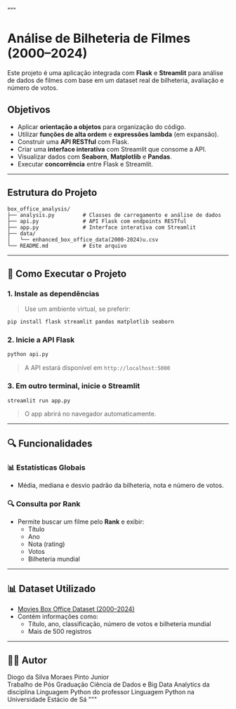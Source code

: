 """
# Análise de Bilheteria de Filmes (2000–2024)

Este projeto é uma aplicação integrada com **Flask** e **Streamlit** para análise de dados de filmes com base em um dataset real de bilheteria, avaliação e número de votos.

## Objetivos

- Aplicar **orientação a objetos** para organização do código.
- Utilizar **funções de alta ordem** e **expressões lambda** (em expansão).
- Construir uma **API RESTful** com Flask.
- Criar uma **interface interativa** com Streamlit que consome a API.
- Visualizar dados com **Seaborn**, **Matplotlib** e **Pandas**.
- Executar **concorrência** entre Flask e Streamlit.

---

## Estrutura do Projeto

```
box_office_analysis/
├── analysis.py         # Classes de carregamento e análise de dados
├── api.py              # API Flask com endpoints RESTful
├── app.py              # Interface interativa com Streamlit
├── data/
│   └── enhanced_box_office_data(2000-2024)u.csv
└── README.md           # Este arquivo
```

---

## 🚀 Como Executar o Projeto

### 1. Instale as dependências

> Use um ambiente virtual, se preferir:

```bash
pip install flask streamlit pandas matplotlib seaborn
```

### 2. Inicie a API Flask

```bash
python api.py
```

> A API estará disponível em `http://localhost:5000`

### 3. Em outro terminal, inicie o Streamlit

```bash
streamlit run app.py
```

> O app abrirá no navegador automaticamente.

---

## 🔍 Funcionalidades

### 📊 Estatísticas Globais
- Média, mediana e desvio padrão da bilheteria, nota e número de votos.

### 🔍 Consulta por Rank
- Permite buscar um filme pelo **Rank** e exibir:
  - Título
  - Ano
  - Nota (rating)
  - Votos
  - Bilheteria mundial

---

## 📊 Dataset Utilizado

- [Movies Box Office Dataset (2000–2024)](https://www.kaggle.com/datasets/harshitshankhdhar/enhanced-movie-box-office-2000-2023)
- Contém informações como:
  - Título, ano, classificação, número de votos e bilheteria mundial
  - Mais de 500 registros

---

## 👨‍💼 Autor

Diogo da Silva Moraes Pinto Junior  
Trabalho de Pós Graduação Ciência de Dados e Big Data Analytics da disciplina Linguagem Python do professor Linguagem Python na Universidade Estácio de Sá
"""

